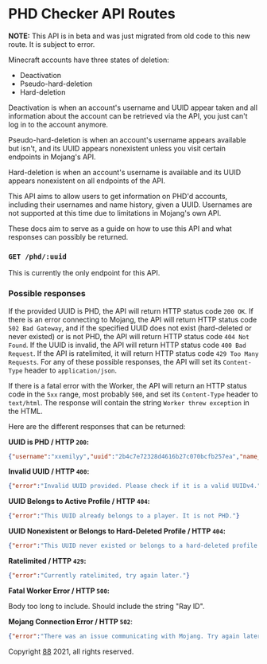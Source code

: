 # PHD Checker API Routes
**NOTE:** This API is in beta and was just migrated from old code to this new route. It is subject to error.

Minecraft accounts have three states of deletion:
- Deactivation
- Pseudo-hard-deletion
- Hard-deletion

Deactivation is when an account's username and UUID appear taken and all information about the account can be retrieved via the API, you just can't log in to the account anymore.

Pseudo-hard-deletion is when an account's username appears available but isn't, and its UUID appears nonexistent unless you visit certain endpoints in Mojang's API.

Hard-deletion is when an account's username is available and its UUID appears nonexistent on all endpoints of the API.

This API aims to allow users to get information on PHD'd accounts, including their usernames and name history, given a UUID. Usernames are not supported at this time due to limitations in Mojang's own API.

These docs aim to serve as a guide on how to use this API and what responses can possibly be returned.

### `GET /phd/:uuid`

This is currently the only endpoint for this API.

### Possible responses

If the provided UUID is PHD, the API will return HTTP status code `200 OK`. If there is an error connecting to Mojang, the API will return HTTP status code `502 Bad Gateway`, and if the specified UUID does not exist (hard-deleted or never existed) or is not PHD, the API will return HTTP status code `404 Not Found`. If the UUID is invalid, the API will return HTTP status code `400 Bad Request`. If the API is ratelimited, it will return HTTP status code `429 Too Many Requests`. For any of these possible responses, the API will set its `Content-Type` header to `application/json`.

If there is a fatal error with the Worker, the API will return an HTTP status code in the `5xx` range, most probably `500`, and set its `Content-Type` header to `text/html`. The response will contain the string `Worker threw exception` in the HTML.

Here are the different responses that can be returned:

**UUID is PHD / HTTP `200`:**
```json
{"username":"xxemilyy","uuid":"2b4c7e72328d4616b27c070bcfb257ea","name_history":[{"name":"____Luke_____"},{"name":"xxemilyy","changedToAt":1616205193165}],"phd":true}
```

**Invalid UUID / HTTP `400`:**
```json
{"error":"Invalid UUID provided. Please check if it is a valid UUIDv4."}
```

**UUID Belongs to Active Profile / HTTP `404`:**
```json
{"error":"This UUID already belongs to a player. It is not PHD."}
```

**UUID Nonexistent or Belongs to Hard-Deleted Profile / HTTP `404`:**
```json
{"error":"This UUID never existed or belongs to a hard-deleted profile."}
```

**Ratelimited / HTTP `429`:**
```json
{"error":"Currently ratelimited, try again later."}
```

**Fatal Worker Error / HTTP `500`:**

Body too long to include. Should include the string "Ray ID".

**Mojang Connection Error / HTTP `502`**:

```json
{"error":"There was an issue communicating with Mojang. Try again later!"}
```

Copyright [88](https://github.com/88) 2021, all rights reserved.
